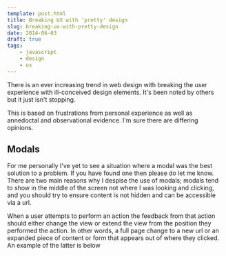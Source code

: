 ```yaml
---
template: post.html
title: Breaking UX with 'pretty' design
slug: breaking-ux-with-pretty-design
date: 2014-06-03
draft: true
tags:
    - javascript
    - design
    - ux
---
```

There is an ever increasing trend in web design with breaking the user experience with ill-conceived design elements. It's been noted by others but it just isn't stopping.

This is based on frustrations from personal experience as well as annedoctal and observational evidence. I'm sure there are differing opinions.

## Modals

For me personally I've yet to see a situation where a modal was the best solution to a problem. If you have found one then please do let me know. There are two main reasons why I despise the use of modals; modals tend to show in the middle of the screen not where I was looking and clicking, and you should try to ensure content is not hidden and can be accessible via a url.

When a user attempts to perform an action the feedback from that action should either change the view or extend the view from the position they performed the action. In other words, a full page change to a new url or an expanded piece of content or form that appears out of where they clicked. An example of the latter is below